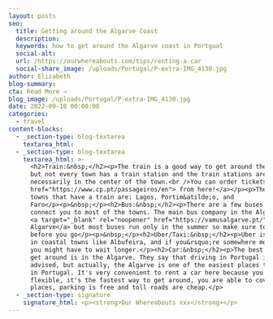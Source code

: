 ```yaml
---
layout: posts
seo:
  title: Getting around the Algarve Coast
  description:
  keywords: how to get around the Algarve coast in Portgual
  social-alt:
  url: /https://ourwhereabouts.com/tips/renting-a-car
  social-share_image: /uploads/Portugal/P-extra-IMG_4130.jpg
author: Elizabeth
blog-summary:
cta: Read More →
blog_image: /uploads/Portugal/P-extra-IMG_4130.jpg
date: 2022-09-18 00:00:00
categories:
  - travel
content-blocks:
  - _section-type: blog-textarea
    textarea_html:
  - _section-type: blog-textarea
    textarea_html: >-
      <h2>Train:&nbsp;</h2><p>The train is a good way to get around the Algarve
      but not every town has a train station and the train stations aren't
      necessarily in the center of the town.<br />You can order tickets<a
      href="https://www.cp.pt/passageiros/en"> from here!</a></p><p>The main
      towns that have a train are: Lagos, Portim&atilde;o, and
      Faro</p><p>&nbsp;</p><h2>Bus:&nbsp;</h2><p>There are a few buses that
      connect you to most of the towns. The main bus company in the Algarve is
      <a target="_blank" rel="noopener" href="https://vamusalgarve.pt/">Vamus
      Algarve</a> but most buses run only in the summer so make sure to check
      before you go</p><p>&nbsp;</p><h2>Uber/Taxi:&nbsp;</h2><p>Uber is common
      in coastal towns like Albufeira, and if you&rsquo;re somewhere more remote
      you might have to wait longer.</p><h2>Car:&nbsp;</h2><p>The best way to
      get around is in the Algarve. They say that driving in Portugal isn't
      advised, but actually, the Algarve is one of the easiest places to drive
      in Portugal. It's very convenient to rent a car here because you are
      flexible, it's the fastest way to get around, you are able to cover more
      places, parking is free and toll roads are cheap.</p>
  - _section-type: signature
    signature_html: <p><strong>Our Whereabouts xxx</strong></p>
---
```

